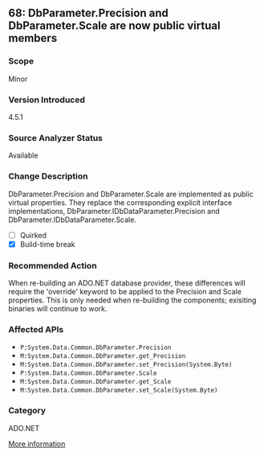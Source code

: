 ## 68: DbParameter.Precision and DbParameter.Scale are now public virtual members

### Scope
Minor

### Version Introduced
4.5.1

### Source Analyzer Status
Available

### Change Description
 DbParameter.Precision and DbParameter.Scale are implemented as public virtual properties. They replace the corresponding explicit interface implementations, DbParameter.IDbDataParameter.Precision and DbParameter.IDbDataParameter.Scale.

- [ ] Quirked
- [x] Build-time break

### Recommended Action
When re-building an ADO.NET database provider, these differences will require the 'override' keyword to be applied to the Precision and Scale properties. This is only needed when re-building the components; exisiting binaries will continue to work.

### Affected APIs
* `P:System.Data.Common.DbParameter.Precision`
* `M:System.Data.Common.DbParameter.get_Precision`
* `M:System.Data.Common.DbParameter.set_Precision(System.Byte)`
* `P:System.Data.Common.DbParameter.Scale`
* `M:System.Data.Common.DbParameter.get_Scale`
* `M:System.Data.Common.DbParameter.set_Scale(System.Byte)`

### Category
ADO.NET

[More information](https://msdn.microsoft.com/en-us/library/dn458356(v=vs.110).aspx#ADO)


